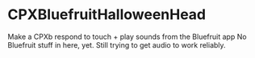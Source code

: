 # CPXBluefruitHalloweenHead
Make a CPXb respond to touch + play sounds from the Bluefruit app
No Bluefruit stuff in here, yet. Still trying to get audio to work reliably.
